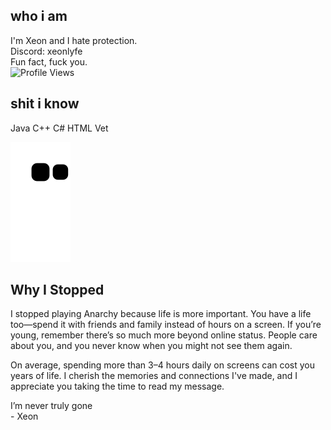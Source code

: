 ## who i am
I'm Xeon and I hate protection.
<br />Discord: xeonlyfe
<br />Fun fact, fuck you.
<br />![Profile Views](https://komarev.com/ghpvc/?username=xeonlyfe)

## shit i know
Java C++ C# HTML Vet

<p align="center">

![github contribution grid snake animation](https://raw.githubusercontent.com/XeonLyfe/XeonLyfe/output/github-contribution-grid-snake.svg)

<h2>Why I Stopped</h2>
<p>I stopped playing Anarchy because life is more important. You have a life too—spend it with friends and family instead of hours on a screen. If you’re young, remember there’s so much more beyond online status. People care about you, and you never know when you might not see them again.</p>
<p>On average, spending more than 3–4 hours daily on screens can cost you years of life. I cherish the memories and connections I've made, and I appreciate you taking the time to read my message.</p>
<p>I’m never truly gone<br>- Xeon</p>

